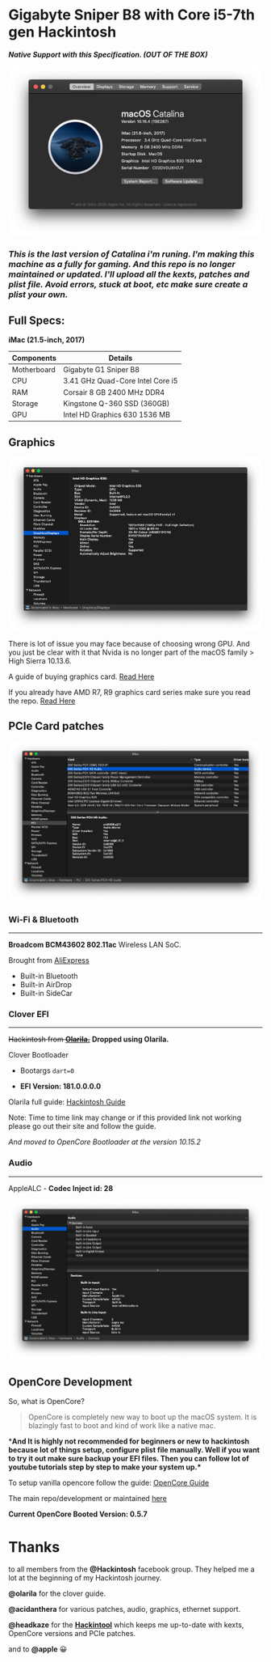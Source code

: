 # Gigabyte Sniper B8 with Core i5-7th gen Hackintosh

***Native Support with this Specification.​ (OUT OF THE BOX)***

<img src="img/catalina10.15.4.png" alt="catalina 10.15.4"  />

### _This is the last version of Catalina i'm runing. I'm making this machine as a fully for gaming. And this repo is no longer maintained or updated. I'll upload all the kexts, patches and plist file. Avoid errors, stuck at boot, etc make sure create a plist your own._



## Full Specs:

**iMac (21.5-inch, 2017)**

| Components  | Details                          |
| ----------- | -------------------------------- |
| Motherboard | Gigabyte G1 Sniper B8            |
| CPU         | 3.41 GHz Quad-Core Intel Core i5 |
| RAM         | Corsair 8 GB 2400 MHz DDR4       |
| Storage     | Kingstone Q-360 SSD (360GB)      |
| GPU         | Intel HD Graphics 630 1536 MB    |



## Graphics

<img src="img/internal-graphics.png" alt="intel-hd-630"  />

There is lot of issue you may face because of choosing wrong GPU. And you just be clear with it that Nvida is no longer part of the macOS family > High Sierra 10.13.6. 

A guide of buying graphics card. [Read Here](https://khronokernel-3.gitbook.io/gpu-buyers-guide/)



If you already have AMD R7, R9 graphics card series make sure you read the repo. [Read Here](https://github.com/golamrabbiazad/amd-r7_r9-qe-ci)

## PCIe Card patches

<img src="img/pcie.png" alt="pcie-cards"  />

### Wi-Fi & Bluetooth

------

**Broadcom BCM43602 802.11ac** Wireless LAN SoC.

Brought from [AliExpress](https://www.aliexpress.com/)

+ Built-in Bluetooth
+ Built-in AirDrop
+ Built-in SideCar



### Clover EFI

----

~~Hackintosh from **[Olarila.](https://olarila.com/)**~~ **Dropped using Olarila.** 

Clover Bootloader

- Bootargs `dart=0`

- **EFI Version: 181.0.0.0.0**

Olarila full guide: [Hackintosh Guide](https://www.olarila.com/topic/5794-hackintosh-guide-install-macos-with-olarila-image-step-by-step-install-and-post-install-windows-or-mac/)

Note: Time to time link may change or if this provided link not working please go out their site and follow the guide.



_And moved to OpenCore Bootloader at the version 10.15.2_

### Audio

---

AppleALC - **Codec Inject id: 28**

<img src="img/audio.png" alt="audio support"  />



## OpenCore Development

So, what is OpenCore?

> OpenCore is completely new way to boot up the macOS system. It is blazingly fast to boot and kind of work like a native mac.

***And It is highly not recommended for beginners or new to  hackintosh because lot of things setup, configure plist file manually.  Well if you want to try it out make sure backup your EFI files. Then you can follow lot of youtube tutorials step by step to make your system  up.\***

To setup vanilla opencore follow the guide: [OpenCore Guide](https://khronokernel-2.gitbook.io/opencore-vanilla-desktop-guide/)

The main repo/development or maintained [here](https://github.com/acidanthera/OpenCorePkg)

**Current OpenCore Booted Version: 0.5.7**

# Thanks

to all members from the **@Hackintosh** facebook group. They helped me a lot at the beginning of my Hackintosh journey.

**@olarila** for the clover guide.

**@acidanthera** for various patches, audio, graphics, ethernet support.

**@headkaze** for the **[Hackintool](https://www.github.com/headkaze/Hackintool)** which keeps me up-to-date with kexts, OpenCore versions and PCIe patches.

and to **@apple** 😀
